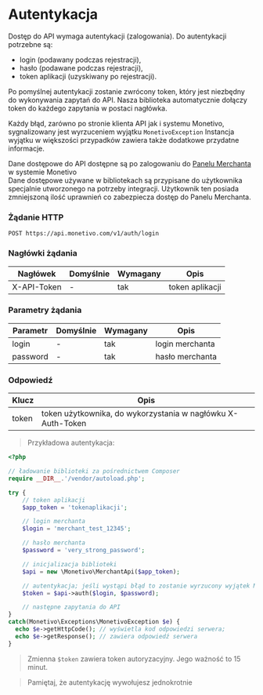 # Autentykacja

Dostęp do API wymaga autentykacji (zalogowania). Do autentykacji potrzebne są:

- login (podawany podczas rejestracji),
- hasło (podawane podczas rejestracji),
- token aplikacji (uzyskiwany po rejestracji).

Po pomyślnej autentykacji zostanie zwrócony token, który jest niezbędny do wykonywania zapytań do API. Nasza biblioteka automatycznie dołączy token do każdego zapytania w postaci nagłówka.

Każdy błąd, zarówno po stronie klienta API jak i systemu Monetivo, sygnalizowany jest wyrzuceniem wyjątku `MonetivoException`
Instancja wyjątku w większości przypadków zawiera także dodatkowe przydatne informacje.

<aside class="notice">
Dane dostępowe do API dostępne są po zalogowaniu do <a href="https://getcomposer.org/doc/00-intro.md">Panelu Merchanta</a> w systemie Monetivo
</aside>

<aside class="notice">
Dane dostępowe używane w bibliotekach są przypisane do użytkownika specjalnie utworzonego na potrzeby integracji. Użytkownik ten posiada zmniejszoną ilość uprawnień co zabezpiecza dostęp do Panelu Merchanta.
</aside>

### Żądanie HTTP

`POST https://api.monetivo.com/v1/auth/login`

### Nagłówki żądania

Nagłówek | Domyślnie | Wymagany | Opis |
-------- | --------- | -------- | ---  |
X-API-Token | - | tak | token aplikacji

### Parametry żądania

Parametr | Domyślnie | Wymagany | Opis |
-------- | --------- | -------- | ---  |
login | - | tak | login merchanta |
password | - | tak | hasło merchanta |

### Odpowiedź

Klucz | Opis |
----- | ---- |
token | token użytkownika, do wykorzystania w nagłówku X-Auth-Token |

> Przykładowa autentykacja:

```php
<?php

// ładowanie biblioteki za pośrednictwem Composer
require __DIR__.'/vendor/autoload.php';

try {
    // token aplikacji
    $app_token = 'tokenaplikacji';

    // login merchanta
    $login = 'merchant_test_12345';

    // hasło merchanta
    $password = 'very_strong_password';

    // inicjalizacja biblioteki
    $api = new \Monetivo\MerchantApi($app_token);

    // autentykacja; jeśli wystąpi błąd to zostanie wyrzucony wyjątek MonetivoException
    $token = $api->auth($login, $password);

    // następne zapytania do API
}
catch(Monetivo\Exceptions\MonetivoException $e) {
  echo $e->getHttpCode(); // wyświetla kod odpowiedzi serwera;
  echo $e->getResponse(); // zawiera odpowiedź serwera
}
```

> Zmienna `$token` zawiera token autoryzacyjny. Jego ważność to 15 minut.

> Pamiętaj, że autentykację wywołujesz jednokrotnie
